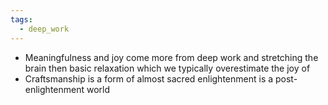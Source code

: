 ```yaml
---
tags:
  - deep_work
---
```

- Meaningfulness and joy come more from deep work and stretching the brain then basic relaxation which we typically overestimate the joy of
- Craftsmanship is a form of almost sacred enlightenment is a post-enlightenment world